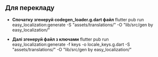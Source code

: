 ## Для перекладу

- **Спочатку згенеруй codegen_loader.g.dart файл** flutter pub run easy_localization:generate -S "assets/translations/" -O "lib/src/gen by easy_localization/"

- **Далі згенеруй файл з ключами** flutter pub run easy_localization:generate -f keys -o locale_keys.g.dart -S "assets/translations/" -O "lib/src/gen by easy_localization/"
